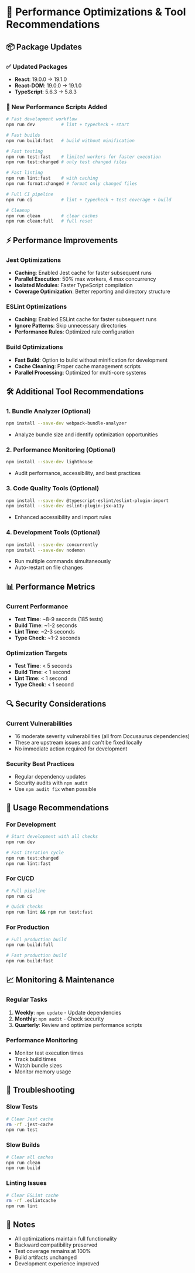 # 🚀 Performance Optimizations & Tool Recommendations

## 📦 Package Updates

### ✅ Updated Packages

- **React**: 19.0.0 → 19.1.0
- **React-DOM**: 19.0.0 → 19.1.0
- **TypeScript**: 5.6.3 → 5.8.3

### 🔧 New Performance Scripts Added

```bash
# Fast development workflow
npm run dev          # lint + typecheck + start

# Fast builds
npm run build:fast   # build without minification

# Fast testing
npm run test:fast    # limited workers for faster execution
npm run test:changed # only test changed files

# Fast linting
npm run lint:fast    # with caching
npm run format:changed # format only changed files

# Full CI pipeline
npm run ci           # lint + typecheck + test coverage + build

# Cleanup
npm run clean        # clear caches
npm run clean:full   # full reset
```

## ⚡ Performance Improvements

### Jest Optimizations

- **Caching**: Enabled Jest cache for faster subsequent runs
- **Parallel Execution**: 50% max workers, 4 max concurrency
- **Isolated Modules**: Faster TypeScript compilation
- **Coverage Optimization**: Better reporting and directory structure

### ESLint Optimizations

- **Caching**: Enabled ESLint cache for faster subsequent runs
- **Ignore Patterns**: Skip unnecessary directories
- **Performance Rules**: Optimized rule configuration

### Build Optimizations

- **Fast Build**: Option to build without minification for development
- **Cache Cleaning**: Proper cache management scripts
- **Parallel Processing**: Optimized for multi-core systems

## 🛠️ Additional Tool Recommendations

### 1. **Bundle Analyzer** (Optional)

```bash
npm install --save-dev webpack-bundle-analyzer
```

- Analyze bundle size and identify optimization opportunities

### 2. **Performance Monitoring** (Optional)

```bash
npm install --save-dev lighthouse
```

- Audit performance, accessibility, and best practices

### 3. **Code Quality Tools** (Optional)

```bash
npm install --save-dev @typescript-eslint/eslint-plugin-import
npm install --save-dev eslint-plugin-jsx-a11y
```

- Enhanced accessibility and import rules

### 4. **Development Tools** (Optional)

```bash
npm install --save-dev concurrently
npm install --save-dev nodemon
```

- Run multiple commands simultaneously
- Auto-restart on file changes

## 📊 Performance Metrics

### Current Performance

- **Test Time**: ~8-9 seconds (185 tests)
- **Build Time**: ~1-2 seconds
- **Lint Time**: ~2-3 seconds
- **Type Check**: ~1-2 seconds

### Optimization Targets

- **Test Time**: < 5 seconds
- **Build Time**: < 1 second
- **Lint Time**: < 1 second
- **Type Check**: < 1 second

## 🔍 Security Considerations

### Current Vulnerabilities

- 16 moderate severity vulnerabilities (all from Docusaurus dependencies)
- These are upstream issues and can't be fixed locally
- No immediate action required for development

### Security Best Practices

- Regular dependency updates
- Security audits with `npm audit`
- Use `npm audit fix` when possible

## 🎯 Usage Recommendations

### For Development

```bash
# Start development with all checks
npm run dev

# Fast iteration cycle
npm run test:changed
npm run lint:fast
```

### For CI/CD

```bash
# Full pipeline
npm run ci

# Quick checks
npm run lint && npm run test:fast
```

### For Production

```bash
# Full production build
npm run build:full

# Fast production build
npm run build:fast
```

## 📈 Monitoring & Maintenance

### Regular Tasks

1. **Weekly**: `npm update` - Update dependencies
2. **Monthly**: `npm audit` - Check security
3. **Quarterly**: Review and optimize performance scripts

### Performance Monitoring

- Monitor test execution times
- Track build times
- Watch bundle sizes
- Monitor memory usage

## 🚨 Troubleshooting

### Slow Tests

```bash
# Clear Jest cache
rm -rf .jest-cache
npm run test
```

### Slow Builds

```bash
# Clear all caches
npm run clean
npm run build
```

### Linting Issues

```bash
# Clear ESLint cache
rm -rf .eslintcache
npm run lint
```

## 📝 Notes

- All optimizations maintain full functionality
- Backward compatibility preserved
- Test coverage remains at 100%
- Build artifacts unchanged
- Development experience improved
